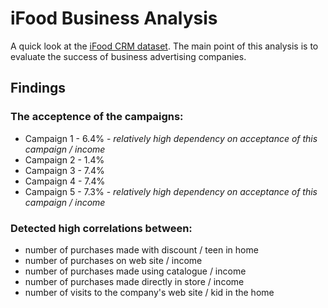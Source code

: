 # iFood Business Analysis
A quick look at the [iFood CRM dataset](https://github.com/ifood/ifood-data-business-analyst-test). The main point of this analysis is to evaluate the success of business advertising companies.

## Findings
### The acceptence of the campaigns:
- Campaign 1 - 6.4% - *relatively high dependency on acceptance of this campaign / income*
- Campaign 2 - 1.4%
- Campaign 3 - 7.4%
- Campaign 4 - 7.4%
- Campaign 5 - 7.3% - *relatively high dependency on acceptance of this campaign / income*

### Detected high correlations between:
- number of purchases made with discount / teen in home
- number of purchases on web site / income
- number of purchases made using catalogue / income
- number of purchases made directly in store / income
- number of visits to the company's web site / kid in the home
